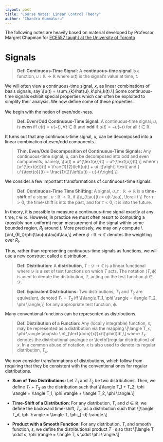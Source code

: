 ```yaml
---
layout: post
title: "Course Notes: Linear Control Theory"
author: "Chandra Gummaluru"
---
```


The following notes are heavily based on material developed by Professor Margret Chapman for [ECE557 taught at the University of Toronto]()
  
# Signals
> **Def. Continuous-Time Signal:** A **continuous-time signal** is a function, $u: \mathbb{R} \rightarrow \mathbb{R}$ where $u(t)$ is the signal's value at time, $t$.
 
We will often view a continuous-time signal, $x$, as linear combinations of basis signals, say
\\[u(t) = \sum\_{k}\hat{u}\_k\phi_k(t).\\]
Some continuous-time signals exhibit special properties which can often be exploited to simplify their analysis. We now define some of these properties.
<br><br>
We begin with the notion of even/odd-ness.
> **Def. Even/Odd Continuous-Time Signal:** A continuous-time signal, $u$, is **even** iff $u(t) = u(-t), \forall t \in \mathbb{R}$ and **odd** if $u(t) = -u(-t)$ for
> all $t \in \mathbb{R}$.

It turns out that any continuous-time signal, $u$, can be decomposed into a linear combination of even/odd components.

> **Thm. Even/Odd Decomposition of Continuous-Time Signals:** Any continuous-time signal, $u$, can be decomposed into odd and even components, namely,
> \\[u(t) = u^{\text{e}}(t) + u^{\text{o}}(t),\\]
> where
> \\[u^{\text{e}}(t) = \frac{1}{2}\left[u(t) + u(-t)\right] \text{ and } u^{\text{o}}(t) = \frac{1}{2}\left[u(t) - u(-t)\right].\\]

We consider a few important transformations of continuous-time signals.
> **Def. Continuous-Time Time Shifting:** A signal, $u\_{\tau}: \mathbb{R} \rightarrow \mathbb{R}$ is a **time-shift** of a signal, $u: \mathbb{R} \rightarrow \mathbb{R}$, if
> \\[u_{\tau}(t) = u(t-\tau), \forall t.\\]
> For $\tau > 0$, the time-shift is into the past, and for $\tau < 0$, it is into the future.

In theory, it is possible to measure a continuous-time signal exactly at any time, $t \in \mathbb{R}$. However, in practice we must often resort to computing a (possibly non-uniform) mean measurement of the signal within some bounded region, $R_t$ around $t$. More precisely, we may only compute
\\[\int_{R_t}\phi(\tau)u(\tau)d\tau,\\]
where $\phi: \mathbb{R} \rightarrow \mathbb{C}$ denotes the weighting over $R_t$.

Thus, rather than representing continuous-time signals as functions, we will use a new construct called a distribution.
> **Def. Distribution:** A **distribution**, $T: \mathcal{D} \rightarrow \mathbb{C}$ is a linear functional where $\mathcal{D}$ is a set of test functions on which $T$ acts. The notation $\langle T, \phi \rangle$ is used to denote the distribution, $T$, acting on the test function $\phi \in \mathcal{D}$.

> **Def. Equivalent Distributions:** Two distributions, $T_1$ and $T_2$ are equivalent, denoted $T_1 = T_2$ iff
> \\[\langle T_1, \phi \rangle = \langle T_2, \phi \rangle,\\]
> for any appropriate test function, $\phi$.

Many conventional functions can be represented as distributions.

> **Def. Distribution of a Function**: Any (locally integrable) function, $x$, may be represented as a distribution via the mapping
> \\[\langle T_x, \phi \rangle \mapsto \int_{\text{dom}{x}}x(t)\phi(t)dt,\\]
> where $T_x$ denotes the distributional analogue or \textbf{regular distribution} of $x$.
> In a common abuse of notation, $x$ is also used to denote its regular distribution, $T_x$.

We now consider transformations of distributions, which follow from requiring that they be consistent with the conventional ones for regular distributions.

- **Sum of Two Distributions:** Let $T_1$ and $T_2$ be two distributions. Then, we define $T_1 + T_2$ as the distribution such that \\[\langle T_1 + T_2, \phi \rangle = \langle T_1, \phi \rangle + \langle T_2, \phi \rangle.\\]

- **Time-Shift of a Distribution**: For any distribution, $T$, and $d \in \mathbb{R}$, we define the backward time-shift, $T_d$, as a distribution such that \\[\langle T_d, \phi \rangle = \langle T, \phi_{-d} \rangle.\\]

- **Product with a Smooth Function**: For any distribution, $T$, and smooth function, $s$, we define the distributional product $T \cdot s$ so that \\[\langle T \cdot s, \phi \rangle = \langle T, s \cdot \phi \rangle.\\]

